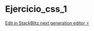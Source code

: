 # Ejercicio_css_1

[Edit in StackBlitz next generation editor ⚡️](https://stackblitz.com/~/github.com/manupereiraduarte/Ejercicio_css_1)